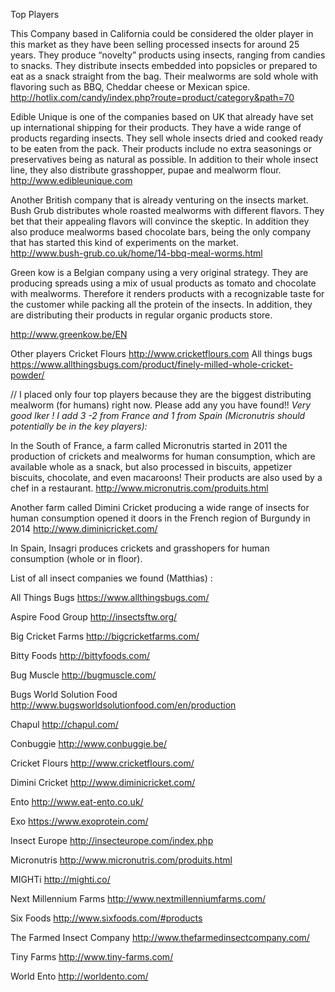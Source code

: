 Top Players

This Company based in California could be considered the older player in this market as they have been selling processed insects for around 25 years. They produce “novelty” products using insects, ranging from candies to snacks.  They distribute insects embedded into popsicles or prepared to eat as a snack straight from the bag. Their mealworms are sold whole with flavoring such as BBQ, Cheddar cheese or Mexican spice.
http://hotlix.com/candy/index.php?route=product/category&path=70

Edible Unique is one of the companies based on UK that already have set up international shipping for their products. They have a wide range of products regarding insects. They sell whole insects dried and cooked ready to be eaten from the pack. Their products include no extra seasonings or preservatives being as natural as possible. In addition to their whole insect line, they also distribute grasshopper, pupae and mealworm flour.
http://www.edibleunique.com


Another British company that is already venturing on the insects market. Bush Grub distributes whole roasted mealworms with different flavors. They bet that their appealing flavors will convince the skeptic.  In addition they also produce mealworms based chocolate bars, being the only company that has started this kind of experiments on the market.  
http://www.bush-grub.co.uk/home/14-bbq-meal-worms.html


Green kow is a Belgian company using a very original strategy. They are producing spreads using a mix of usual products as tomato and chocolate with mealworms. Therefore it renders products with a recognizable taste for the customer while packing all the protein of the insects.  In addition, they are distributing their products in regular organic products store.

http://www.greenkow.be/EN




Other players
Cricket Flours
http://www.cricketflours.com
All things bugs
https://www.allthingsbugs.com/product/finely-milled-whole-cricket-powder/





// I placed only four top players because they are the biggest distributing mealworm (for humans) right now. Please add any you have found!!
*Very good Iker ! I add 3 -2 from France and 1 from Spain (Micronutris should potentially be in the key players):*

In the South of France, a farm called Micronutris started in 2011 the production of crickets and mealworms for human consumption, which are available whole as a snack, but also processed in biscuits, appetizer biscuits, chocolate, and even macaroons! Their products are also used by a chef in a restaurant.
http://www.micronutris.com/produits.html

Another farm called Dimini Cricket producing a wide range of insects for human consumption opened it doors in the French region of Burgundy in 2014
http://www.diminicricket.com/

In Spain, Insagri produces crickets and grasshopers for human consumption (whole or in floor).

List of all insect companies we found  (Matthias) :

All Things Bugs
https://www.allthingsbugs.com/

Aspire Food Group
http://insectsftw.org/

Big Cricket Farms
http://bigcricketfarms.com/

Bitty Foods
http://bittyfoods.com/

Bug Muscle
http://bugmuscle.com/

Bugs World Solution Food
http://www.bugsworldsolutionfood.com/en/production

Chapul
http://chapul.com/

Conbuggie
http://www.conbuggie.be/

Cricket Flours
http://www.cricketflours.com/

Dimini Cricket
http://www.diminicricket.com/

Ento
http://www.eat-ento.co.uk/

Exo
https://www.exoprotein.com/

Insect Europe
http://insecteurope.com/index.php

Micronutris
http://www.micronutris.com/produits.html

MIGHTi
http://mighti.co/

Next Millennium Farms
http://www.nextmillenniumfarms.com/

Six Foods
http://www.sixfoods.com/#products

The Farmed Insect Company
http://www.thefarmedinsectcompany.com/


Tiny Farms
http://www.tiny-farms.com/

World Ento
http://worldento.com/

